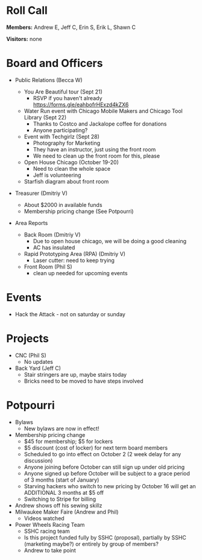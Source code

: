 Roll Call
=========
**Members:** Andrew E, Jeff C, Erin S, Erik L, Shawn C

**Visitors:** none

Board and Officers
==================
- Public Relations (Becca W)
  - You Are Beautiful tour (Sept 21)
    - RSVP if you haven't already https://forms.gle/eahbofrHExzd4kZX6
  - Water Run event with Chicago Mobile Makers and Chicago Tool Library (Sept 22)
    - Thanks to Costco and Jackalope coffee for donations
    - Anyone participating?
  - Event with Techgirlz (Sept 28)
    - Photography for Marketing
    - They have an instructor, just using the front room
    - We need to clean up the front room for this, please
  - Open House Chicago (October 19-20)
    - Need to clean the whole space
    - Jeff is volunteering
  - Starfish diagram about front room
  
- Treasurer (Dmitriy V)
  - About $2000 in available funds
  - Membership pricing change (See Potpourri)

- Area Reports
  - Back Room (Dmitriy V)
    - Due to open house chicago, we will be doing a good cleaning
    - AC has insulated
  - Rapid Prototyping Area (RPA) (Dmitriy V)
    - Laser cutter: need to keep trying
  - Front Room (Phil S)
    - clean up needed for upcoming events
    
Events
======
- Hack the Attack - not on saturday or sunday

Projects
========
- CNC (Phil S)
  - No updates
- Back Yard (Jeff C)
  - Stair stringers are up, maybe stairs today
  - Bricks need to be moved to have steps involved

Potpourri
=========
- Bylaws
  - New bylaws are now in effect!
- Membership pricing change
  - $45 for membership; $5 for lockers
  - $5 discount (cost of locker) for next term board members
  - Scheduled to go into effect on October 2 (2 week delay for any discussion)
  - Anyone joining before October can still sign up under old pricing
  - Anyone signed up before October will be subject to a grace period of 3 months (start of January)
  - Starving hackers who switch to new pricing by October 16 will get an ADDITIONAL 3 months at $5 off
  - Switching to Stripe for billing
- Andrew shows off his sewing skillz
- Milwaukee Maker Faire (Andrew and Phil)
  - Videos watched
- Power Wheels Racing Team
  - SSHC racing team
  - Is this project funded fully by SSHC (proposal), partially by SSHC (marketing maybe?) or entirely by group of members?
  - Andrew to take point
